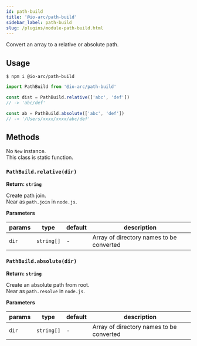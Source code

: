 ```yaml
---
id: path-build
title: '@io-arc/path-build'
sidebar_label: path-build
slug: /plugins/module-path-build.html
---
```


Convert an array to a relative or absolute path.

## Usage

```shell
$ npm i @io-arc/path-build
```

```typescript title="index.ts"
import PathBuild from '@io-arc/path-build'

const dist = PathBuild.relative(['abc', 'def'])
// -> 'abc/def'

const ab = PathBuild.absolute(['abc', 'def'])
// -> '/Users/xxxx/xxxx/abc/def'
```

## Methods

No `New` instance.  
This class is static function.

### `PathBuild.relative(dir)`

**Return: `string`**

Create path join.  
Near as `path.join` in `node.js`.

**Parameters**

| params | type       | default | description                              |
| ------ | ---------- | ------- | ---------------------------------------- |
| `dir`  | `string[]` | \-      | Array of directory names to be converted |

### `PathBuild.absolute(dir)`

**Return: `string`**

Create an absolute path from root.  
Near as `path.resolve` in `node.js`.

**Parameters**

| params | type       | default | description                              |
| ------ | ---------- | ------- | ---------------------------------------- |
| `dir`  | `string[]` | \-      | Array of directory names to be converted |
